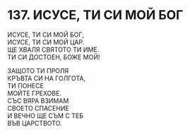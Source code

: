 # 137. ИСУСЕ, ТИ СИ МОЙ БОГ  
  
ИСУСЕ, ТИ СИ МОЙ БОГ,  
ИСУСЕ, ТИ СИ МОЙ ЦАР.  
ЩЕ ХВАЛЯ СВЯТОТО ТИ ИМЕ.  
ТИ СИ ДОСТОЕН, БОЖЕ МОЙ!  
  
ЗАЩОТО ТИ ПРОЛЯ  
КРЪВТА СИ НА ГОЛГОТА,  
ТИ ПОНЕСЕ  
МОЙТЕ ГРЕХОВЕ.  
СЪС ВЯРА ВЗИМАМ  
СВОЕТО СПАСЕНИЕ  
И ВЕЧНО ЩЕ СЪМ С ТЕБ  
ВЪВ ЦАРСТВОТО.  
